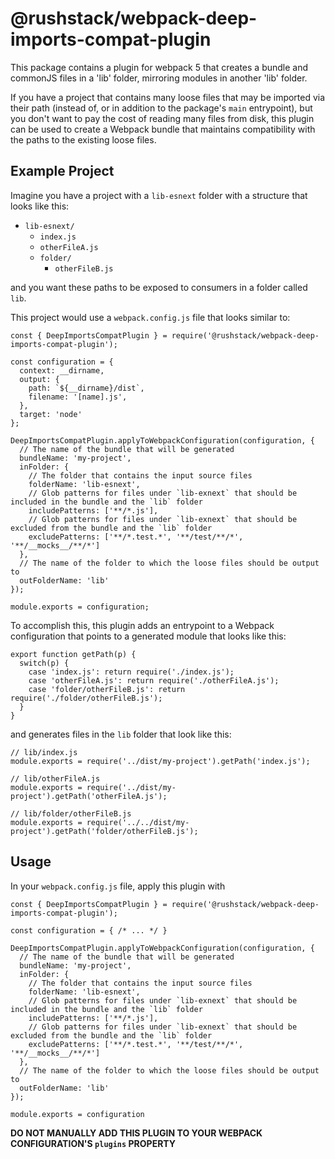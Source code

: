# @rushstack/webpack-deep-imports-compat-plugin

This package contains a plugin for webpack 5 that creates a bundle and commonJS files in a 'lib' folder,
mirroring modules in another 'lib' folder.

If you have a project that contains many loose files that may be imported via their path (instead of, or in
addition to the package's `main` entrypoint), but you don't want to pay the cost of reading many files from disk,
this plugin can be used to create a Webpack bundle that maintains compatibility with the paths to the
existing loose files.

## Example Project

Imagine you have a project with a `lib-esnext` folder with a structure that looks like this:

- `lib-esnext/`
  - `index.js`
  - `otherFileA.js`
  - `folder/`
    - `otherFileB.js`

and you want these paths to be exposed to consumers in a folder called `lib`.

This project would use a `webpack.config.js` file that looks similar to:

```JS
const { DeepImportsCompatPlugin } = require('@rushstack/webpack-deep-imports-compat-plugin');

const configuration = {
  context: __dirname,
  output: {
    path: `${__dirname}/dist`,
    filename: '[name].js',
  },
  target: 'node'
};

DeepImportsCompatPlugin.applyToWebpackConfiguration(configuration, {
  // The name of the bundle that will be generated
  bundleName: 'my-project',
  inFolder: {
    // The folder that contains the input source files
    folderName: 'lib-esnext',
    // Glob patterns for files under `lib-exnext` that should be included in the bundle and the `lib` folder
    includePatterns: ['**/*.js'],
    // Glob patterns for files under `lib-exnext` that should be excluded from the bundle and the `lib` folder
    excludePatterns: ['**/*.test.*', '**/test/**/*', '**/__mocks__/**/*']
  },
  // The name of the folder to which the loose files should be output to
  outFolderName: 'lib'
});

module.exports = configuration;
```

To accomplish this, this plugin adds an entrypoint to a Webpack configuration that points to a generated module
that looks like this:

```JS
export function getPath(p) {
  switch(p) {
    case 'index.js': return require('./index.js');
    case 'otherFileA.js': return require('./otherFileA.js');
    case 'folder/otherFileB.js': return require('./folder/otherFileB.js');
  }
}

```

and generates files in the `lib` folder that look like this:

```JS
// lib/index.js
module.exports = require('../dist/my-project').getPath('index.js');

```

```JS
// lib/otherFileA.js
module.exports = require('../dist/my-project').getPath('otherFileA.js');

```

```JS
// lib/folder/otherFileB.js
module.exports = require('../../dist/my-project').getPath('folder/otherFileB.js');

```

## Usage

In your `webpack.config.js` file, apply this plugin with

```JS
const { DeepImportsCompatPlugin } = require('@rushstack/webpack-deep-imports-compat-plugin');

const configuration = { /* ... */ }

DeepImportsCompatPlugin.applyToWebpackConfiguration(configuration, {
  // The name of the bundle that will be generated
  bundleName: 'my-project',
  inFolder: {
    // The folder that contains the input source files
    folderName: 'lib-esnext',
    // Glob patterns for files under `lib-exnext` that should be included in the bundle and the `lib` folder
    includePatterns: ['**/*.js'],
    // Glob patterns for files under `lib-exnext` that should be excluded from the bundle and the `lib` folder
    excludePatterns: ['**/*.test.*', '**/test/**/*', '**/__mocks__/**/*']
  },
  // The name of the folder to which the loose files should be output to
  outFolderName: 'lib'
});

module.exports = configuration
```

**DO NOT MANUALLY ADD THIS PLUGIN TO YOUR WEBPACK CONFIGURATION'S `plugins` PROPERTY**
